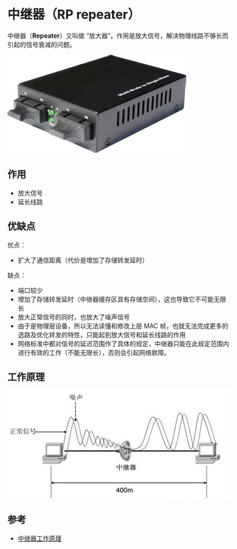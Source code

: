 # 中继器（RP repeater）

中继器（**Repeater**）又叫做 “放大器”。作用是放大信号，解决物理线路不够长而引起的信号衰减的问题。

![中继器](.images/repeater.png)

## 作用

* 放大信号
* 延长线路

## 优缺点

优点：

* 扩大了通信距离（代价是增加了存储转发延时）

缺点：

* 端口较少
* 增加了存储转发延时（中继器缓存区具有存储空间），这也导致它不可能无限长
* 放大正常信号的同时，也放大了噪声信号
* 由于是物理层设备，所以无法读懂和修改上层 MAC 帧，也就无法完成更多的选路及优化转发的特性，只能起到放大信号和延长线路的作用
* 网络标准中都对信号的延迟范围作了具体的规定，中继器只能在此规定范围内进行有效的工作（不能无限长），否则会引起网络故障。

## 工作原理

![中继器工作原理](.images/repeater-working-principle.png)

## 参考

* [中继器工作原理](http://book.51cto.com/art/201409/450858.htm)
